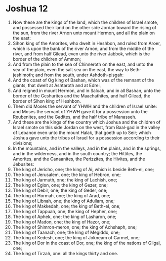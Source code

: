 ﻿# Joshua 12
1. Now these are the kings of the land, which the children of Israel smote, and possessed their land on the other side Jordan toward the rising of the sun, from the river Arnon unto mount Hermon, and all the plain on the east: 
2. Sihon king of the Amorites, who dwelt in Heshbon, and ruled from Aroer, which is upon the bank of the river Arnon, and from the middle of the river, and from half Gilead, even unto the river Jabbok, which is the border of the children of Ammon; 
3. And from the plain to the sea of Chinneroth on the east, and unto the sea of the plain, even the salt sea on the east, the way to Beth-jeshimoth; and from the south, under Ashdoth-pisgah: 
4.  And the coast of Og king of Bashan, which was of the remnant of the giants, that dwelt at Ashtaroth and at Edrei, 
5. And reigned in mount Hermon, and in Salcah, and in all Bashan, unto the border of the Geshurites and the Maachathites, and half Gilead, the border of Sihon king of Heshbon. 
6. Them did Moses the servant of YHWH and the children of Israel smite: and Moses the servant of YHWH gave it for a possession unto the Reubenites, and the Gadites, and the half tribe of Manasseh. 
7.  And these are the kings of the country which Joshua and the children of Israel smote on this side Jordan on the west, from Baal-gad in the valley of Lebanon even unto the mount Halak, that goeth up to Seir; which Joshua gave unto the tribes of Israel for a possession according to their divisions; 
8. In the mountains, and in the valleys, and in the plains, and in the springs, and in the wilderness, and in the south country; the Hittites, the Amorites, and the Canaanites, the Perizzites, the Hivites, and the Jebusites: 
9.  The king of Jericho, one; the king of Ai, which is beside Beth-el, one; 
10. The king of Jerusalem, one; the king of Hebron, one; 
11. The king of Jarmuth, one; the king of Lachish, one; 
12. The king of Eglon, one; the king of Gezer, one; 
13. The king of Debir, one; the king of Geder, one; 
14. The king of Hormah, one; the king of Arad, one; 
15. The king of Libnah, one; the king of Adullam, one; 
16. The king of Makkedah, one; the king of Beth-el, one; 
17. The king of Tappuah, one; the king of Hepher, one; 
18. The king of Aphek, one; the king of Lasharon, one; 
19. The king of Madon, one; the king of Hazor, one; 
20. The king of Shimron-meron, one; the king of Achshaph, one; 
21. The king of Taanach, one; the king of Megiddo, one; 
22. The king of Kedesh, one; the king of Jokneam of Carmel, one; 
23. The king of Dor in the coast of Dor, one; the king of the nations of Gilgal, one; 
24. The king of Tirzah, one: all the kings thirty and one. 
